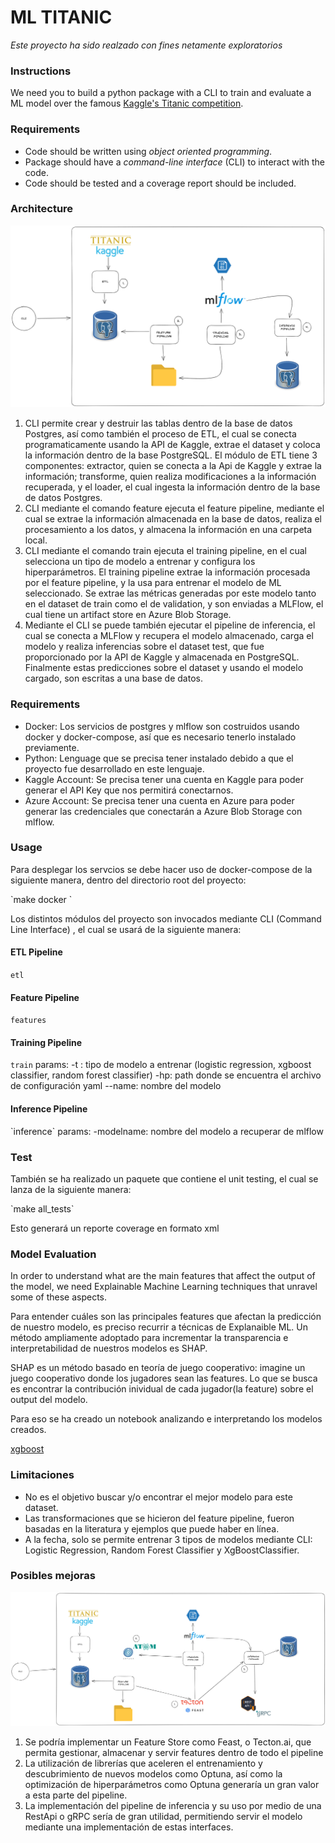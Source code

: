# ML TITANIC

*Este proyecto ha sido realzado con fines netamente exploratorios*



### Instructions

We need you to build a python package with a CLI to train and evaluate a ML model over the famous [Kaggle's Titanic competition](https://www.kaggle.com/competitions/titanic/overview).



### Requirements

- Code should be written using _object oriented programming_.
- Package should have a _command-line interface_ (CLI) to interact with the code.
- Code should be tested and a coverage report should be included.



### Architecture

![image-20230509020637697](./img/image-20230509020637697.png)



1. CLI permite crear y destruir las tablas dentro de la base de datos Postgres, así como también el proceso de ETL, el cual se conecta programaticamente usando la API de Kaggle, extrae el dataset y coloca la información dentro de la base PostgreSQL. El módulo de ETL tiene 3 componentes: extractor, quien se conecta a la Api de Kaggle y extrae la información; transforme, quien realiza modificaciones a la información recuperada, y el loader, el cual ingesta la información dentro de la base de datos Postgres.
2. CLI mediante el comando feature ejecuta el feature pipeline, mediante el cual se extrae la información almacenada en la base de datos, realiza el procesamiento a los datos, y almacena la información en una carpeta local.
3. CLI mediante el comando train ejecuta el training pipeline, en el cual selecciona un tipo de modelo a entrenar y configura los hiperparámetros. El training pipeline extrae la información procesada por el feature pipeline, y la usa para entrenar el modelo de ML seleccionado. Se extrae las métricas generadas por este modelo tanto en el dataset de train como el de validation, y son enviadas a MLFlow, el cual tiene un artifact store en Azure Blob Storage.
4. Mediante el CLI se puede también ejecutar el pipeline de inferencia, el cual se conecta a MLFlow y recupera el modelo almacenado, carga el modelo y realiza inferencias sobre el dataset test, que fue proporcionado por la API de Kaggle y almacenada en PostgreSQL. Finalmente estas predicciones sobre el dataset y usando el modelo cargado, son escritas a una base de datos.

### Requirements

- Docker: Los servicios de postgres y mlflow son costruidos usando docker y docker-compose, así que es necesario tenerlo instalado previamente.
- Python: Lenguage que se precisa tener instalado debido a que el proyecto fue desarrollado en este lenguaje.
- Kaggle Account: Se precisa tener una cuenta en Kaggle para poder generar el API Key que nos permitirá conectarnos.
- Azure Account: Se precisa tener una cuenta en Azure para poder generar las credenciales que conectarán a Azure Blob Storage con mlflow.

### Usage

Para desplegar los servcios se debe hacer uso de docker-compose de la siguiente manera, dentro del directorio root del proyecto:

\`make docker `



Los distintos módulos del proyecto son invocados mediante CLI (Command Line Interface) , el cual se usará de la siguiente manera:

#### ETL Pipeline

`etl`

#### Feature Pipeline

`features`

#### Training Pipeline

`train`
params:
-t : tipo de modelo a entrenar (logistic regression, xgboost classifier, random forest classifier)
-hp: path donde se encuentra el archivo de configuración yaml
--name: nombre del modelo
#### Inference Pipeline

\`inference\`
params:
-modelname: nombre del modelo a recuperar de mlflow


### Test

También se ha realizado un paquete que contiene el unit testing, el cual se lanza de la siguiente manera:

\`make all_tests\`

Esto generará un reporte coverage en formato xml



### Model Evaluation

In order to understand what are the main features that affect the output of the model, we need Explainable Machine Learning techniques that unravel some of these aspects.

Para entender cuáles son las principales features que afectan la predicción de nuestro modelo, es preciso recurrir a técnicas de Explanaible ML. Un método ampliamente adoptado para incrementar la transparencia e interpretabilidad de nuestros modelos es SHAP.

SHAP es un método basado en teoría de juego cooperativo: imagine un juego cooperativo donde los jugadores sean las features. Lo que se busca es encontrar la contribución inividual de cada jugador(la feature) sobre el output del modelo.

Para eso se ha creado un notebook analizando e interpretando los modelos creados.

[xgboost](https://github.com/reissaavedra/mlops-titanic/blob/main/notebooks/model_evaluation_xgboost.ipynb)



### Limitaciones

- No es el objetivo buscar y/o encontrar el mejor modelo para este dataset.
- Las transformaciones que se hicieron del feature pipeline, fueron basadas en la literatura y ejemplos que puede haber en línea.
- A la fecha, solo se permite entrenar 3 tipos de modelos mediante CLI: Logistic Regression, Random Forest Classifier y XgBoostClassifier.

### Posibles mejoras

![image-20230509025823166](./img/image-20230509025823166.png)



1. Se podría implementar un Feature Store como Feast, o Tecton.ai, que permita gestionar, almacenar y servir features dentro de todo el pipeline
2. La utilización de librerías que aceleren el entrenamiento y descubrimiento de nuevos modelos como Optuna, así como la optimización de hiperparámetros como Optuna generaría un gran valor a esta parte del pipeline.
3. La implementación del pipeline de inferencia y su uso por medio de una RestApi o gRPC sería de gran utilidad, permitiendo servir el modelo mediante una implementación de estas interfaces.
